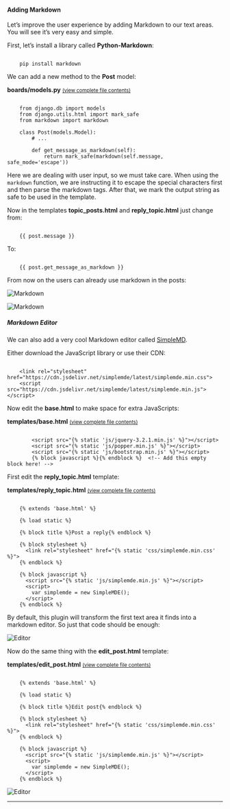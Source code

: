 #### Adding Markdown

Let’s improve the user experience by adding Markdown to our text areas. You will see it’s very easy and simple.

First, let’s install a library called **Python-Markdown**:

```

    pip install markdown

```

We can add a new method to the **Post** model:

**boards/models.py** <small>[(view complete file contents)](https://gist.github.com/vitorfs/caa24fcf2b66903617ebbb41337d3d3d#file-models-py-L46)</small>

```

    from django.db import models
    from django.utils.html import mark_safe
    from markdown import markdown

    class Post(models.Model):
        # ...

        def get_message_as_markdown(self):
            return mark_safe(markdown(self.message, safe_mode='escape'))

```

Here we are dealing with user input, so we must take care. When using the `markdown` function, we are instructing it to escape the special characters first and then parse the markdown tags. After that, we mark the output string as safe to be used in the template.

Now in the templates **topic_posts.html** and **reply_topic.html** just change from:

```

    {{ post.message }}

```

To:

```

    {{ post.get_message_as_markdown }}

```

From now on the users can already use markdown in the posts:

![Markdown](https://simpleisbetterthancomplex.com/media/series/beginners-guide/1.11/part-6/markdown-1.png)

![Markdown](https://simpleisbetterthancomplex.com/media/series/beginners-guide/1.11/part-6/markdown-2.png)

##### Markdown Editor

We can also add a very cool Markdown editor called [SimpleMD](https://simplemde.com).

Either download the JavaScript library or use their CDN:

```

    <link rel="stylesheet" href="https://cdn.jsdelivr.net/simplemde/latest/simplemde.min.css">
    <script src="https://cdn.jsdelivr.net/simplemde/latest/simplemde.min.js"></script>

```

Now edit the **base.html** to make space for extra JavaScripts:

**templates/base.html** <small>[(view complete file contents)](https://gist.github.com/vitorfs/5a7ad8e7eae88d64f62fec82d037b168#file-base-html-L57)</small>

```

        <script src="{% static 'js/jquery-3.2.1.min.js' %}"></script>
        <script src="{% static 'js/popper.min.js' %}"></script>
        <script src="{% static 'js/bootstrap.min.js' %}"></script>
        {% block javascript %}{% endblock %}  <!-- Add this empty block here! -->

```

First edit the **reply_topic.html** template:

**templates/reply_topic.html** <small>[(view complete file contents)](https://gist.github.com/vitorfs/fb63bb7530690d62787c3ed8b7e15241)</small>

```

    {% extends 'base.html' %}

    {% load static %}

    {% block title %}Post a reply{% endblock %}

    {% block stylesheet %}
      <link rel="stylesheet" href="{% static 'css/simplemde.min.css' %}">
    {% endblock %}

    {% block javascript %}
      <script src="{% static 'js/simplemde.min.js' %}"></script>
      <script>
        var simplemde = new SimpleMDE();
      </script>
    {% endblock %}

```

By default, this plugin will transform the first text area it finds into a markdown editor. So just that code should be enough:

![Editor](https://simpleisbetterthancomplex.com/media/series/beginners-guide/1.11/part-6/editor-1.png)

Now do the same thing with the **edit_post.html** template:

**templates/edit_post.html** <small>[(view complete file contents)](https://gist.github.com/vitorfs/ee9d8c91888b0bc60013b8f037bae7bb)</small>

```

    {% extends 'base.html' %}

    {% load static %}

    {% block title %}Edit post{% endblock %}

    {% block stylesheet %}
      <link rel="stylesheet" href="{% static 'css/simplemde.min.css' %}">
    {% endblock %}

    {% block javascript %}
      <script src="{% static 'js/simplemde.min.js' %}"></script>
      <script>
        var simplemde = new SimpleMDE();
      </script>
    {% endblock %}

```

![Editor](https://simpleisbetterthancomplex.com/media/series/beginners-guide/1.11/part-6/editor-2.png)

* * *